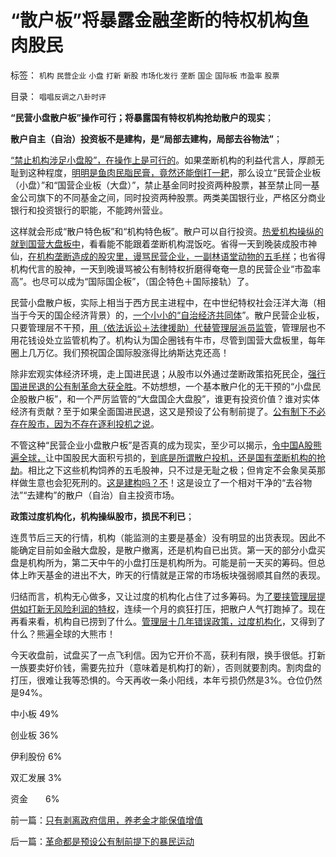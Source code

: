 # “散户板”将暴露金融垄断的特权机构鱼肉股民

标签： `机构` `民营企业` `小盘` `打新` `新股` `市场化发行` `垄断` `国企` `国际板` `市盈率` `股票` 

目录： `唱唱反调之八卦时评`

**“民营小盘散户板”操作可行；将暴露国有特权机构抢劫散户的现实**；

**散户自主（自治）投资板不是建构，是“局部去建构，局部去谷物法”**；

[“禁止机构涉足小盘股”，在操作上是可行的](../../../2012/1/31/不妨禁止机构涉足“高风险”的小盘股，禁止散户涉足国际板.md)。如果垄断机构的利益代言人，厚颜无耻到这种程度，[明明是鱼肉民脂民膏，竟然还能倒打一耙](../../../2012/1/30/达沃斯论坛倒打一耙.md)，那么设立“民营企业板（小盘）”和“国营企业板（大盘）”，禁止基金同时投资两种股票，甚至禁止同一基金公司旗下的不同基金之间，同时投资两种股票。两类美国银行业，严格区分商业银行和投资银行的职能，不能跨州营业。

这样就会形成“散户特色板”和“机构特色板”。散户可以自行投资。[热爱机构操纵的就到国营大盘板中](../../../2011/12/28/防左，防贼，防股神.md)，看看能不能跟着垄断机构混饭吃。省得一天到晚装成股市神仙，[在机构垄断造成的股灾里，谩骂民营企业，一副林语堂动物的五毛样](../../../2011/12/28/季节性股神现象：算命神棍和股神半仙.md)；也省得机构代言的股神，一天到晚谩骂被公有制特权折磨得奄奄一息的民营企业“市盈率高”。也尽可以成为“国际国企板”，（国企特色＋国际接轨）了。

民营小盘散户板，实际上相当于西方民主进程中，在中世纪特权社会汪洋大海（相当于今天的国企经济背景）的，[一个小小的“自治经济共同体](../../../2011/11/26/资本主义萌芽与商业化无直接关系.md)”。散户民营企业板，只要管理层不干预，[用（依法诉讼＋法律援助）代替管理层派员监管](../../../2011/12/1/小政府＝消费者依法诉讼取代“监管”.md)，管理层也不用花钱设处立监管机构了。机构认为国企圈钱有牛市，尽管到国营大盘板里，每年圈上几万亿。我们预祝国企国际股涨得比纳斯达克还高！

除非宏观实体经济环境，走上国进民退；从股市以外通过垄断政策掐死民企，[强行国进民退的公有制革命大获全胜](../../../2011/11/5/谁掩盖了国进民退的剪羊毛？.md)。不妨想想，一个基本散户化的无干预的“小盘民企股散户板”，和一个严厉监管的“大盘国企大盘股”，谁更有投资价值？谁对实体经济有贡献？至于如果全面国进民退，这又是预设了公有制前提了。[公有制下不必存在股市，因为不存在逐利投机之说](../../../2012/1/13/股民心虚象小偷，机构抢劫象强盗，国民无知做看客；.md)。

不管这种“民营企业小盘散户板”是否真的成为现实，至少可以揭示，[令中国A股熊遍全球，](../../../2012/1/5/证监会政策过度令A股熊遍全球.md)让中国股民大面积亏损的，[到底是所谓散户投机，还是国有垄断机构的抢劫](../../../2012/1/4/股市低风险，经济有前途；谩骂股市的《竞选州长》.md)。相比之下这些机构饲养的五毛股神，只不过是无耻之极；但肯定不会象吴英那样做生意也会犯死刑的。[这是建构吗？不](../../../2012/1/19/建构社会是大忌讳；“反谷物法”不是革命.md)！这是设立了一个相对干净的“去谷物法”“去建构”的散户（自治）自主投资市场。

**政策过度机构化，机构操纵股市，损民不利已**；

连贯节后三天的行情，机构（能监测的主要是基金）没有明显的出货表现。因此不能确定目前如金融大盘股，是散户撤离，还是机构自已出货。第一天的部分小盘买盘是机构所为，第二天中午的小盘打压是机构所为。可能是前一天买的筹码。但总体上昨天基金的进出不大，昨天的行情就是正常的市场板块强弱顺其自然的表现。

归结而言，机构无心做多，又让过度的机构化占住了过多筹码。为[了要挟管理层提供如打新无风险利润的特权](../../../2012/1/12/特权机构的“打新”是凶残的暴政.md)，连续一个月的疯狂打压，把散户人气打跑掉了。现在再看来看，机构自已捞到了什么。[管理层十几年错误政策，过度机构化](../../../2012/1/12/股市中的民主机制，西方基金和东方机构化.md)，又得到了什么？熊遍全球的大熊市！

今天收盘前，试盘买了一点飞利信。因为它开价不高，获利有限，换手很低。打新一族要卖好价钱，需要先拉升（意味着是机构打的新），否则就要割肉。割肉盘的打压，很难让我等恐惧的。今天再收一条小阳线，本年亏损仍然是3%。仓位仍然是94%。

中小板 49%

创业板 36%

伊利股份 6%

双汇发展 3%

资金　　6%

前一篇：[只有剥离政府信用，养老金才能保值增值](../../../2012/2/1/只有剥离政府信用，养老金才能保值增值.md)

后一篇：[革命都是预设公有制前提下的暴民运动](../../../2012/2/2/革命都是预设公有制前提下的暴民运动.md)